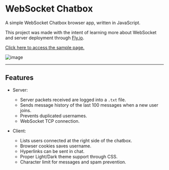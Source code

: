 # WebSocket Chatbox
A simple WebSocket Chatbox browser app, written in JavaScript.

This project was made with the intent of learning more about WebSocket and server deployment through [Fly.io](https://fly.io/).

[Click here to access the sample page.](https://andreyoliveira0.github.io/websocket-chatbox/)

![image](https://github.com/user-attachments/assets/0feab532-067c-43e5-8705-3bb26a02c9f1)
___
## Features
- Server:
  - Server packets received are logged into a `.txt` file.
  - Sends message history of the last 100 messages when a new user joins.
  - Prevents duplicated usernames.
  - WebSocket TCP connection.

- Client:
  - Lists users connected at the right side of the chatbox.
  - Browser cookies saves username.
  - Hyperlinks can be sent in chat.
  - Proper Light/Dark theme support through CSS.
  - Character limit for messages and spam prevention.
